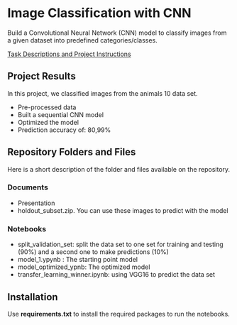 # Image Classification with CNN

Build a Convolutional Neural Network (CNN) model to classify images from a given dataset into predefined categories/classes.

[Task Descriptions and Project Instructions](https://github.com/ironhack-labs/project-1-deep-learning-image-classification-with-cnn)


## Project Results
In this project, we classified images from the animals 10 data set.
- Pre-processed data 
- Built a sequential CNN model 
- Optimized the model
- Prediction accuracy of: 80,99%


## Repository Folders and Files

Here is a short description of the folder and files available on the repository.


### Documents
- Presentation
- holdout_subset.zip. You can use these images to predict with the model

### Notebooks  
- split_validation_set: split the data set to one set for training and testing (90%) and a second one to make predictions (10%)
- model_1.ypynb : The starting point model
- model_optimized_ypnb: The optimized model
- transfer_learning_winner.ipynb: using VGG16 to predict the data set


## Installation
Use **requirements.txt** to install the required packages to run the notebooks.
